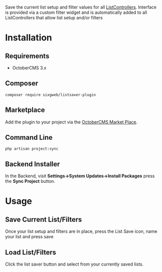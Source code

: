 Save the current list setup and filter values for all [ListControllers](https://docs.octobercms.com/3.x/extend/lists/list-controller.html).  Interface is provided via a custom filter widget and is automatically added to all ListControllers that allow list setup and/or filters

# Installation

## Requirements
- OctoberCMS 3.x

## Composer
```
composer require sixgweb/listsaver-plugin
```

## Marketplace

Add the plugin to your project via the [OctoberCMS Market Place](https://octobercms.com/plugin/sixgweb-listsaver).

## Command Line

```
php artisan project:sync
```

## Backend Installer

In the Backend, visit **Settings->System Updates->Install Packages** press the **Sync Project** button.

# Usage

## Save Current List/Filters
Once your list setup and filters are in place, press the List Save icon, name your list and press save

## Load List/Filters
Click the list saver button and select from your currently saved lists.